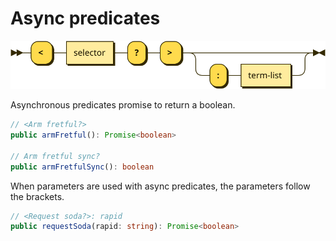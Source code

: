 # Async predicates

![](diagrams/async-predicate.svg)

Asynchronous predicates promise to return a boolean.

```typescript
// <Arm fretful?>
public armFretful(): Promise<boolean>

// Arm fretful sync?
public armFretfulSync(): boolean
```

When parameters are used with async predicates, the parameters follow the brackets.

```typescript
// <Request soda?>: rapid
public requestSoda(rapid: string): Promise<boolean>
```